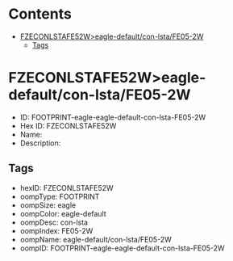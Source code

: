 



Contents
========

* [FZECONLSTAFE52W>eagle-default/con-lsta/FE05-2W](#fzeconlstafe52weagle-defaultcon-lstafe05-2w)
	* [Tags](#tags)

# FZECONLSTAFE52W>eagle-default/con-lsta/FE05-2W

- ID: FOOTPRINT-eagle-eagle-default-con-lsta-FE05-2W
- Hex ID: FZECONLSTAFE52W
- Name: 
- Description: 

## Tags

- hexID: FZECONLSTAFE52W
- oompType: FOOTPRINT
- oompSize: eagle
- oompColor: eagle-default
- oompDesc: con-lsta
- oompIndex: FE05-2W
- oompName: eagle-default/con-lsta/FE05-2W
- oompID: FOOTPRINT-eagle-eagle-default-con-lsta-FE05-2W
